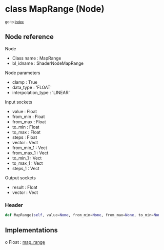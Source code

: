 # class MapRange (Node)

<sub>go to [index](/docs/index.md)</sub>

## Node reference

Node
 - Class name : MapRange
 - bl_idname : ShaderNodeMapRange

Node parameters
 - clamp : True
 - data_type : 'FLOAT'
 - interpolation_type : 'LINEAR'

Input sockets
 - value : Float
 - from_min : Float
 - from_max : Float
 - to_min : Float
 - to_max : Float
 - steps : Float
 - vector : Vect
 - from_min_1 : Vect
 - from_max_1 : Vect
 - to_min_1 : Vect
 - to_max_1 : Vect
 - steps_1 : Vect

Output sockets
 - result : Float
 - vector : Vect

### Header

``` python
def MapRange(self, value=None, from_min=None, from_max=None, to_min=None, to_max=None, vector=None, steps=None, clamp=True, data_type='FLOAT', interpolation_type='LINEAR', node_label=None, node_color=None):
```

## Implementations

o Float : [map_range](/docs/Shader_classes/Float.md#map_range) 

